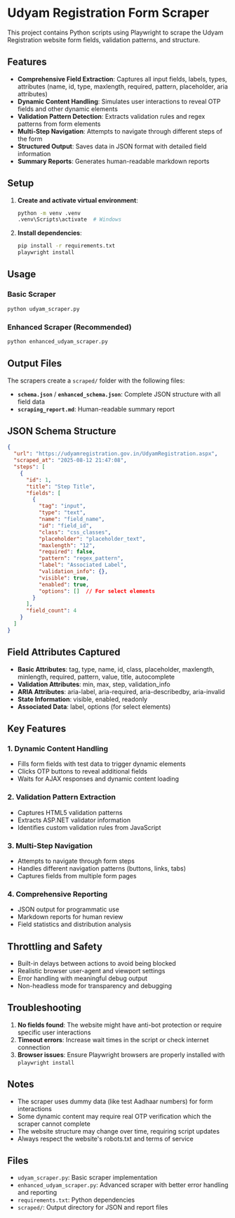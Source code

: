 # Udyam Registration Form Scraper

This project contains Python scripts using Playwright to scrape the Udyam Registration website form fields, validation patterns, and structure.

## Features

- **Comprehensive Field Extraction**: Captures all input fields, labels, types, attributes (name, id, type, maxlength, required, pattern, placeholder, aria attributes)
- **Dynamic Content Handling**: Simulates user interactions to reveal OTP fields and other dynamic elements
- **Validation Pattern Detection**: Extracts validation rules and regex patterns from form elements
- **Multi-Step Navigation**: Attempts to navigate through different steps of the form
- **Structured Output**: Saves data in JSON format with detailed field information
- **Summary Reports**: Generates human-readable markdown reports

## Setup

1. **Create and activate virtual environment**:
   ```bash
   python -m venv .venv
   .venv\Scripts\activate  # Windows
   ```

2. **Install dependencies**:
   ```bash
   pip install -r requirements.txt
   playwright install
   ```

## Usage

### Basic Scraper
```bash
python udyam_scraper.py
```

### Enhanced Scraper (Recommended)
```bash
python enhanced_udyam_scraper.py
```

## Output Files

The scrapers create a `scraped/` folder with the following files:

- **`schema.json`** / **`enhanced_schema.json`**: Complete JSON structure with all field data
- **`scraping_report.md`**: Human-readable summary report

## JSON Schema Structure

```json
{
  "url": "https://udyamregistration.gov.in/UdyamRegistration.aspx",
  "scraped_at": "2025-08-12 21:47:08",
  "steps": [
    {
      "id": 1,
      "title": "Step Title",
      "fields": [
        {
          "tag": "input",
          "type": "text",
          "name": "field_name",
          "id": "field_id",
          "class": "css_classes",
          "placeholder": "placeholder_text",
          "maxlength": "12",
          "required": false,
          "pattern": "regex_pattern",
          "label": "Associated Label",
          "validation_info": {},
          "visible": true,
          "enabled": true,
          "options": []  // For select elements
        }
      ],
      "field_count": 4
    }
  ]
}
```

## Field Attributes Captured

- **Basic Attributes**: tag, type, name, id, class, placeholder, maxlength, minlength, required, pattern, value, title, autocomplete
- **Validation Attributes**: min, max, step, validation_info
- **ARIA Attributes**: aria-label, aria-required, aria-describedby, aria-invalid
- **State Information**: visible, enabled, readonly
- **Associated Data**: label, options (for select elements)

## Key Features

### 1. Dynamic Content Handling
- Fills form fields with test data to trigger dynamic elements
- Clicks OTP buttons to reveal additional fields
- Waits for AJAX responses and dynamic content loading

### 2. Validation Pattern Extraction
- Captures HTML5 validation patterns
- Extracts ASP.NET validator information
- Identifies custom validation rules from JavaScript

### 3. Multi-Step Navigation
- Attempts to navigate through form steps
- Handles different navigation patterns (buttons, links, tabs)
- Captures fields from multiple form pages

### 4. Comprehensive Reporting
- JSON output for programmatic use
- Markdown reports for human review
- Field statistics and distribution analysis

## Throttling and Safety

- Built-in delays between actions to avoid being blocked
- Realistic browser user-agent and viewport settings
- Error handling with meaningful debug output
- Non-headless mode for transparency and debugging

## Troubleshooting

1. **No fields found**: The website might have anti-bot protection or require specific user interactions
2. **Timeout errors**: Increase wait times in the script or check internet connection
3. **Browser issues**: Ensure Playwright browsers are properly installed with `playwright install`

## Notes

- The scraper uses dummy data (like test Aadhaar numbers) for form interactions
- Some dynamic content may require real OTP verification which the scraper cannot complete
- The website structure may change over time, requiring script updates
- Always respect the website's robots.txt and terms of service

## Files

- `udyam_scraper.py`: Basic scraper implementation
- `enhanced_udyam_scraper.py`: Advanced scraper with better error handling and reporting
- `requirements.txt`: Python dependencies
- `scraped/`: Output directory for JSON and report files